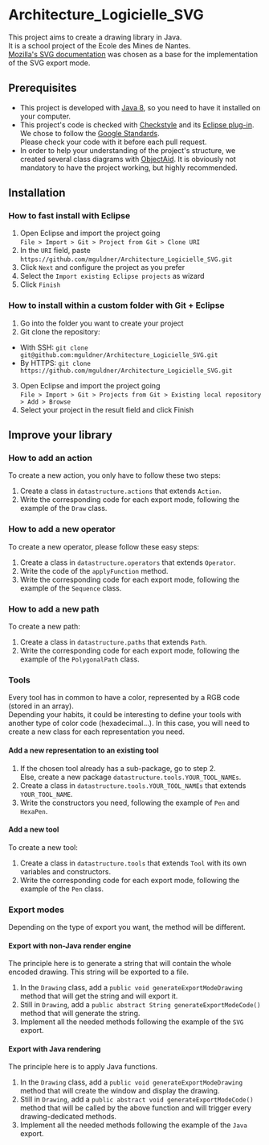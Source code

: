 # Architecture_Logicielle_SVG
This project aims to create a drawing library in Java.  
It is a school project of the Ecole des Mines de Nantes.  
[Mozilla's SVG documentation](https://developer.mozilla.org/en-US/docs/Web/SVG) was chosen as a base for the implementation of the SVG export mode.

## Prerequisites
- This project is developed with [Java 8](https://docs.oracle.com/javase/8/docs/technotes/guides/install/install_overview.html), so you need to have it installed on your computer.
- This project's code is checked with [Checkstyle](https://github.com/checkstyle/checkstyle) and its [Eclipse plug-in](https://github.com/checkstyle/checkstyle).  
We chose to follow the [Google Standards](https://google-styleguide.googlecode.com/svn-history/r130/trunk/javaguide.html).  
Please check your code with it before each pull request.
- In order to help your understanding of the project's structure, we created several class diagrams with [ObjectAid](http://www.objectaid.com/). It is obviously not mandatory to have the project working, but highly recommended.

## Installation

### How to fast install with Eclipse
1. Open Eclipse and import the project going  
`File > Import > Git > Project from Git > Clone URI`
2. In the `URI` field, paste `https://github.com/mguldner/Architecture_Logicielle_SVG.git`
3. Click `Next` and configure the project as you prefer
4. Select the `Import existing Eclipse projects` as wizard
5. Click `Finish`

### How to install within a custom folder with Git + Eclipse
1. Go into the folder you want to create your project
2. Git clone the repository:
  * With SSH: `git clone git@github.com:mguldner/Architecture_Logicielle_SVG.git`
  * By HTTPS: `git clone https://github.com/mguldner/Architecture_Logicielle_SVG.git`
3. Open Eclipse and import the project going  
`File > Import > Git > Projects from Git > Existing local repository > Add > Browse`
4. Select your project in the result field and click Finish

## Improve your library

### How to add an action
To create a new action, you only have to follow these two steps:  
1. Create a class in `datastructure.actions` that extends `Action`.
2. Write the corresponding code for each export mode, following the example of the `Draw` class.

### How to add a new operator
To create a new operator, please follow these easy steps:  
1. Create a class in `datastructure.operators` that extends `Operator`.
2. Write the code of the `applyFunction` method.
3. Write the corresponding code for each export mode, following the example of the `Sequence` class.

### How to add a new path
To create a new path:
1. Create a class in `datastructure.paths` that extends `Path`.
2. Write the corresponding code for each export mode, following the example of the `PolygonalPath` class.

### Tools
Every tool has in common to have a color, represented by a RGB code (stored in an array).  
Depending your habits, it could be interesting to define your tools with another type of color code (hexadecimal...).
In this case, you will need to create a new class for each representation you need.

#### Add a new representation to an existing tool
1. If the chosen tool already has a sub-package, go to step 2.  
Else, create a new package `datastructure.tools.YOUR_TOOL_NAMEs`.
2. Create a class in `datastructure.tools.YOUR_TOOL_NAMEs` that extends `YOUR_TOOL_NAME`.
3. Write the constructors you need, following the example of `Pen` and `HexaPen`.

#### Add a new tool
To create a new tool:
1. Create a class in `datastructure.tools` that extends `Tool` with its own variables and constructors.
2. Write the corresponding code for each export mode, following the example of the `Pen` class.

### Export modes
Depending on the type of export you want, the method will be different.

#### Export with non-Java render engine
The principle here is to generate a string that will contain the whole encoded drawing. This string will be exported to a file.
1. In the `Drawing` class, add a `public void generateExportModeDrawing` method that will get the string and will export it.
2. Still in `Drawing`, add a `public abstract String generateExportModeCode()` method that will generate the string.
3. Implement all the needed methods following the example of the `SVG` export.

#### Export with Java rendering
The principle here is to apply Java functions.
1. In the `Drawing` class, add a `public void generateExportModeDrawing` method that will create the window and display the drawing.
2. Still in `Drawing`, add a `public abstract void generateExportModeCode()` method that will be called by the above function and will trigger every drawing-dedicated methods.
3. Implement all the needed methods following the example of the `Java` export.